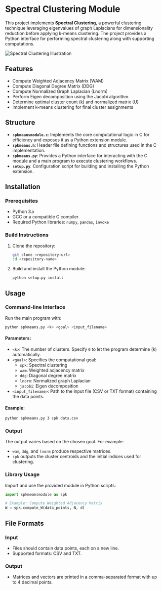# Spectral Clustering Module

This project implements **Spectral Clustering**, a powerful clustering technique leveraging eigenvalues of graph Laplacians for dimensionality reduction before applying k-means clustering. The project provides a Python interface for performing spectral clustering along with supporting computations.

![Spectral Clustering Illustration](A_visually_appealing_illustration_of_spectral_clus.png)

## Features

- Compute Weighted Adjacency Matrix (WAM)
- Compute Diagonal Degree Matrix (DDG)
- Compute Normalized Graph Laplacian (Lnorm)
- Perform Eigen decomposition using the Jacobi algorithm
- Determine optimal cluster count \(k\) and normalized matrix \(U\)
- Implement k-means clustering for final cluster assignments

## Structure

- **`spkmeansmodule.c`**: Implements the core computational logic in C for efficiency and exposes it as a Python extension module.
- **`spkmeans.h`**: Header file defining functions and structures used in the C implementation.
- **`spkmeans.py`**: Provides a Python interface for interacting with the C module and a main program to execute clustering workflows.
- **`setup.py`**: Configuration script for building and installing the Python extension.

## Installation

### Prerequisites

- Python 3.x
- GCC or a compatible C compiler
- Required Python libraries: `numpy`, `pandas`, `invoke`

### Build Instructions

1. Clone the repository:
   ```bash
   git clone <repository-url>
   cd <repository-name>
   ```
2. Build and install the Python module:
   ```bash
   python setup.py install
   ```

## Usage

### Command-line Interface

Run the main program with:
```bash
python spkmeans.py <k> <goal> <input_filename>
```

#### Parameters:

- `<k>`: The number of clusters. Specify `0` to let the program determine \(k\) automatically.
- `<goal>`: Specifies the computational goal:
  - `spk`: Spectral clustering
  - `wam`: Weighted adjacency matrix
  - `ddg`: Diagonal degree matrix
  - `lnorm`: Normalized graph Laplacian
  - `jacobi`: Eigen decomposition
- `<input_filename>`: Path to the input file (CSV or TXT format) containing the data points.

#### Example:

```bash
python spkmeans.py 3 spk data.csv
```

### Output

The output varies based on the chosen goal. For example:
- `wam`, `ddg`, and `lnorm` produce respective matrices.
- `spk` outputs the cluster centroids and the initial indices used for clustering.

### Library Usage

Import and use the provided module in Python scripts:

```python
import spkmeansmodule as spk

# Example: Compute Weighted Adjacency Matrix
W = spk.compute_W(data_points, N, d)
```

## File Formats

### Input

- Files should contain data points, each on a new line.
- Supported formats: CSV and TXT.

### Output

- Matrices and vectors are printed in a comma-separated format with up to 4 decimal points.


